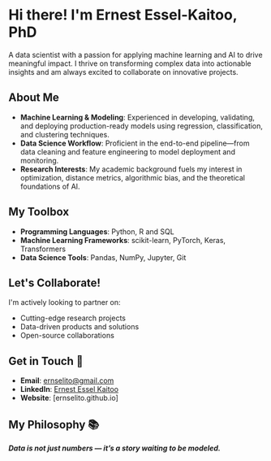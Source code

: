 # Hi there! I'm Ernest Essel-Kaitoo, PhD

A data scientist with a passion for applying machine learning and AI to drive meaningful impact. I thrive on transforming complex data into actionable insights and am always excited to collaborate on innovative projects.

## About Me

- **Machine Learning & Modeling**: Experienced in developing, validating, and deploying production-ready models using regression, classification, and clustering techniques.
- **Data Science Workflow**: Proficient in the end-to-end pipeline—from data cleaning and feature engineering to model deployment and monitoring.
- **Research Interests**: My academic background fuels my interest in optimization, distance metrics, algorithmic bias, and the theoretical foundations of AI.

## My Toolbox 

- **Programming Languages**: Python, R and SQL
- **Machine Learning Frameworks**: scikit-learn, PyTorch, Keras, Transformers
- **Data Science Tools**: Pandas, NumPy, Jupyter, Git

## Let's Collaborate! 

I'm actively looking to partner on:
- Cutting-edge research projects
- Data-driven products and solutions
- Open-source collaborations

## Get in Touch 📱

- **Email**: [ernselito@gmail.com](mailto:ernselito@gmail.com)
- **LinkedIn**: [Ernest Essel Kaitoo](https://www.linkedin.com/in/ernselito/) 
- **Website**: [ernselito.github.io]

## My Philosophy 📚

 **_Data is not just numbers — it’s a story waiting to be modeled._**


